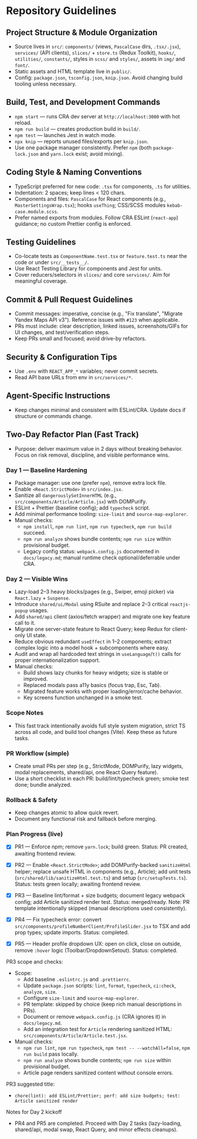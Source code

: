 # Repository Guidelines

## Project Structure & Module Organization
- Source lives in `src/`: `components/` (views, `PascalCase` dirs, `.tsx/.jsx`), `services/` (API clients), `slices/` + `store.ts` (Redux Toolkit), `hooks/`, `utilities/`, `constants/`, styles in `scss/` and `styles/`, assets in `img/` and `font/`.
- Static assets and HTML template live in `public/`.
- Config: `package.json`, `tsconfig.json`, `knip.json`. Avoid changing build tooling unless necessary.

## Build, Test, and Development Commands
- `npm start` — runs CRA dev server at `http://localhost:3000` with hot reload.
- `npm run build` — creates production build in `build/`.
- `npm test` — launches Jest in watch mode.
- `npx knip` — reports unused files/exports per `knip.json`.
- Use one package manager consistently. Prefer `npm` (both `package-lock.json` and `yarn.lock` exist; avoid mixing).

## Coding Style & Naming Conventions
- TypeScript preferred for new code: `.tsx` for components, `.ts` for utilities.
- Indentation: 2 spaces; keep lines < 120 chars.
- Components and files: `PascalCase` for React components (e.g., `MasterSettingsWrap.tsx`); hooks `useThing`; CSS/SCSS modules `kebab-case.module.scss`.
- Prefer named exports from modules. Follow CRA ESLint (`react-app`) guidance; no custom Prettier config is enforced.

## Testing Guidelines
- Co-locate tests as `ComponentName.test.tsx` or `feature.test.ts` near the code or under `src/__tests__/`.
- Use React Testing Library for components and Jest for units.
- Cover reducers/selectors in `slices/` and core `services/`. Aim for meaningful coverage.

## Commit & Pull Request Guidelines
- Commit messages: imperative, concise (e.g., "Fix translate", "Migrate Yandex Maps API v3"). Reference issues with `#123` when applicable.
- PRs must include: clear description, linked issues, screenshots/GIFs for UI changes, and test/verification steps.
- Keep PRs small and focused; avoid drive-by refactors.

## Security & Configuration Tips
- Use `.env` with `REACT_APP_*` variables; never commit secrets.
- Read API base URLs from env in `src/services/*`.

## Agent-Specific Instructions
- Keep changes minimal and consistent with ESLint/CRA. Update docs if structure or commands change.

## Two-Day Refactor Plan (Fast Track)

- Purpose: deliver maximum value in 2 days without breaking behavior. Focus on risk removal, discipline, and visible performance wins.

### Day 1 — Baseline Hardening
- Package manager: use one (prefer `npm`), remove extra lock file.
- Enable `<React.StrictMode>` in `src/index.jsx`.
- Sanitize all `dangerouslySetInnerHTML` (e.g., `src/components/Article/Article.jsx`) with DOMPurify.
- ESLint + Prettier (baseline config); add `typecheck` script.
- Add minimal performance tooling: `size-limit` and `source-map-explorer`.
- Manual checks:
  - `npm install`, `npm run lint`, `npm run typecheck`, `npm run build` succeed.
  - `npm run analyze` shows bundle contents; `npm run size` within provisional budget.
  - Legacy config status: `webpack.config.js` documented in `docs/legacy.md`; manual runtime check optional/deferrable under CRA.

### Day 2 — Visible Wins
- Lazy-load 2–3 heavy blocks/pages (e.g., Swiper, emoji picker) via `React.lazy` + `Suspense`.
- Introduce `shared/ui/Modal` using RSuite and replace 2–3 critical `reactjs-popup` usages.
- Add `shared/api` client (axios/fetch wrapper) and migrate one key feature call to it.
- Migrate one server-state feature to React Query; keep Redux for client-only UI state.
- Reduce obvious redundant `useEffect` in 1–2 components; extract complex logic into a model hook + subcomponents where easy.
- Audit and wrap all hardcoded text strings in `useLanguage`/`t()` calls for proper internationalization support.
- Manual checks:
  - Build shows lazy chunks for heavy widgets; size is stable or improved.
  - Replaced modals pass a11y basics (focus trap, Esc, Tab).
  - Migrated feature works with proper loading/error/cache behavior.
  - Key screens function unchanged in a smoke test.

### Scope Notes
- This fast track intentionally avoids full style system migration, strict TS across all code, and build tool changes (Vite). Keep these as future tasks.

### PR Workflow (simple)
- Create small PRs per step (e.g., StrictMode, DOMPurify, lazy widgets, modal replacements, shared/api, one React Query feature).
- Use a short checklist in each PR: build/lint/typecheck green; smoke test done; bundle analyzed.

### Rollback & Safety
- Keep changes atomic to allow quick revert.
- Document any functional risk and fallback before merging.

### Plan Progress (live)
- [x] PR1 — Enforce npm; remove `yarn.lock`; build green. Status: PR created, awaiting frontend review.
- [x] PR2 — Enable `<React.StrictMode>`; add DOMPurify-backed `sanitizeHtml` helper; replace unsafe HTML in components (e.g., Article); add unit tests (`src/shared/lib/sanitizeHtml.test.ts`) and setup (`src/setupTests.ts`). Status: tests green locally; awaiting frontend review.
- [x] PR3 — Baseline lint/format + size budgets; document legacy webpack config; add Article sanitized render test. Status: merged/ready. Note: PR template intentionally skipped (manual descriptions used consistently).

- [x] PR4 — Fix typecheck error: convert `src/components/profileNumberClient/ProfileSlider.jsx` to TSX and add prop types; update imports. Status: completed.
- [x] PR5 — Header profile dropdown UX: open on click, close on outside, remove `:hover` logic (Toolbar/DropdownSetout). Status: completed.

PR3 scope and checks:
- Scope:
  - Add baseline `.eslintrc.js` and `.prettierrc`.
  - Update `package.json` scripts: `lint`, `format`, `typecheck`, `ci:check`, `analyze`, `size`.
  - Configure `size-limit` and `source-map-explorer`.
  - PR template: skipped by choice (keep rich manual descriptions in PRs).
  - Document or remove `webpack.config.js` (CRA ignores it) in `docs/legacy.md`.
  - Add an integration test for `Article` rendering sanitized HTML: `src/components/Article/Article.test.jsx`.
- Manual checks:
  - `npm run lint`, `npm run typecheck`, `npm test -- --watchAll=false`, `npm run build` pass locally.
  - `npm run analyze` shows bundle contents; `npm run size` within provisional budget.
  - Article page renders sanitized content without console errors.

PR3 suggested title:
- `chore(lint): add ESLint/Prettier; perf: add size budgets; test: Article sanitized render`

Notes for Day 2 kickoff
- PR4 and PR5 are completed. Proceed with Day 2 tasks (lazy-loading, shared/api, modal swap, React Query, and minor effects cleanups).
